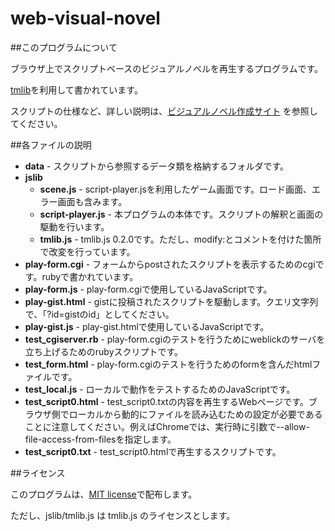 web-visual-novel
================

##このプログラムについて

ブラウザ上でスクリプトベースのビジュアルノベルを再生するプログラムです。

[tmlib](http://phi-jp.github.io/tmlib.js/)を利用して書かれています。

スクリプトの仕様など、詳しい説明は、[ビジュアルノベル作成サイト](http://plk.sakura.ne.jp/wvn/)
を参照してください。

##各ファイルの説明

  * **data** - スクリプトから参照するデータ類を格納するフォルダです。
  * **jslib**
    * **scene.js** - script-player.jsを利用したゲーム画面です。ロード画面、エラー画面も含みます。
    * **script-player.js** - 本プログラムの本体です。スクリプトの解釈と画面の駆動を行います。
    * **tmlib.js** - tmlib.js 0.2.0です。ただし、modify:とコメントを付けた箇所で改変を行っています。
  * **play-form.cgi** - フォームからpostされたスクリプトを表示するためのcgiです。rubyで書かれています。
  * **play-form.js** - play-form.cgiで使用しているJavaScriptです。
  * **play-gist.html** - gistに投稿されたスクリプトを駆動します。クエリ文字列で、「?id=gistのid」としてください。
  * **play-gist.js** - play-gist.htmlで使用しているJavaScriptです。
  * **test_cgiserver.rb** - play-form.cgiのテストを行うためにweblickのサーバを立ち上げるためのrubyスクリプトです。
  * **test_form.html** - play-form.cgiのテストを行うためのformを含んだhtmlファイルです。
  * **test_local.js** - ローカルで動作をテストするためのJavaScriptです。
  * **test_script0.html** - test_script0.txtの内容を再生するWebページです。ブラウザ側でローカルから動的にファイルを読み込むための設定が必要であることに注意してください。例えばChromeでは、実行時に引数で--allow-file-access-from-filesを指定します。
  * **test_script0.txt** - test_script0.htmlで再生するスクリプトです。

##ライセンス

このプログラムは、[MIT license](http://www.opensource.org/licenses/mit-license.php)で配布します。

ただし、jslib/tmlib.js は tmlib.js のライセンスとします。
